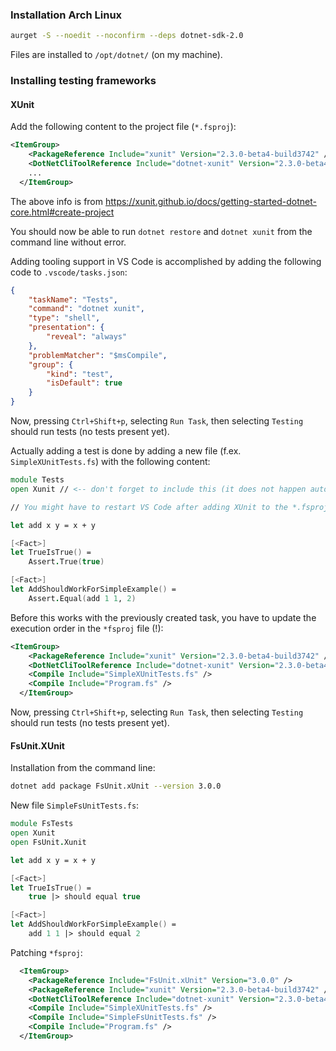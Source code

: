 ### Installation Arch Linux

```sh
aurget -S --noedit --noconfirm --deps dotnet-sdk-2.0
```

Files are installed to `/opt/dotnet/` (on my machine).

### Installing testing frameworks

#### XUnit

Add the following content to the project file (`*.fsproj`):

```xml
<ItemGroup>
    <PackageReference Include="xunit" Version="2.3.0-beta4-build3742" />
    <DotNetCliToolReference Include="dotnet-xunit" Version="2.3.0-beta4-build3742" />
    ...
  </ItemGroup>
```
The above info is from https://xunit.github.io/docs/getting-started-dotnet-core.html#create-project

You should now be able to run `dotnet restore` and `dotnet xunit` from the command line without error.

Adding tooling support in VS Code is accomplished by adding the following code to `.vscode/tasks.json`:

```json
{
    "taskName": "Tests",
    "command": "dotnet xunit",
    "type": "shell",
    "presentation": {
        "reveal": "always"
    },
    "problemMatcher": "$msCompile",
    "group": {
        "kind": "test",
        "isDefault": true
    }
}
```

Now, pressing `Ctrl+Shift+p`, selecting `Run Task`, then selecting `Testing` should run tests (no tests present yet).

Actually adding a test is done by adding a new file (f.ex. `SimpleXUnitTests.fs`) with the following content:

```fsharp
module Tests
open Xunit // <-- don't forget to include this (it does not happen automatically in VS Code using Arch Linux!)

// You might have to restart VS Code after adding XUnit to the *.fsproj file so that the error squigglies are removed.

let add x y = x + y

[<Fact>]
let TrueIsTrue() =
    Assert.True(true)

[<Fact>]
let AddShouldWorkForSimpleExample() =
    Assert.Equal(add 1 1, 2)
```

Before this works with the previously created task, you have to update the execution order in the `*fsproj` file (!):

```xml
<ItemGroup>
    <PackageReference Include="xunit" Version="2.3.0-beta4-build3742" />
    <DotNetCliToolReference Include="dotnet-xunit" Version="2.3.0-beta4-build3742" />
    <Compile Include="SimpleXUnitTests.fs" />
    <Compile Include="Program.fs" />
  </ItemGroup>
```
Now, pressing `Ctrl+Shift+p`, selecting `Run Task`, then selecting `Testing` should run tests (no tests present yet).

#### FsUnit.XUnit

Installation from the command line:

```sh
dotnet add package FsUnit.xUnit --version 3.0.0
```

New file `SimpleFsUnitTests.fs`:

```fsharp
module FsTests
open Xunit
open FsUnit.Xunit

let add x y = x + y

[<Fact>]
let TrueIsTrue() =
    true |> should equal true

[<Fact>]
let AddShouldWorkForSimpleExample() =
    add 1 1 |> should equal 2
```

Patching `*fsproj`:

```xml
  <ItemGroup>
    <PackageReference Include="FsUnit.xUnit" Version="3.0.0" />
    <PackageReference Include="xunit" Version="2.3.0-beta4-build3742" />
    <DotNetCliToolReference Include="dotnet-xunit" Version="2.3.0-beta4-build3742" />
    <Compile Include="SimpleXUnitTests.fs" />
    <Compile Include="SimpleFsUnitTests.fs" />
    <Compile Include="Program.fs" />
  </ItemGroup>
  ```

  
